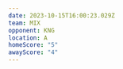 ```yaml
---
date: 2023-10-15T16:00:23.029Z
team: MIX
opponent: KNG
location: A
homeScore: "5"
awayScore: "4"
---
```

